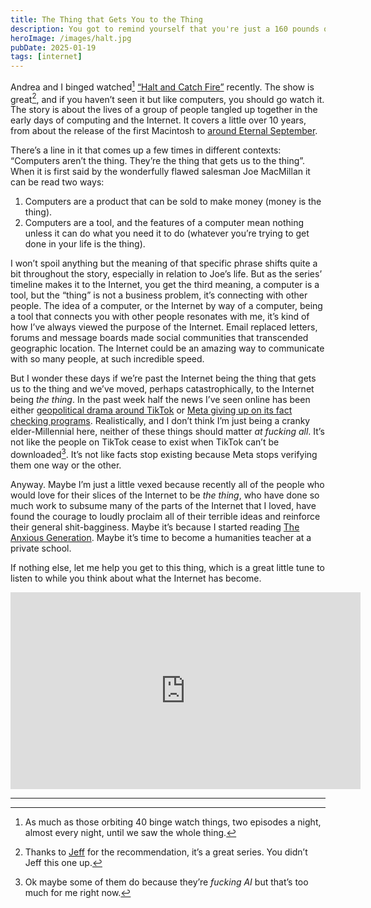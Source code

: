 ```yaml
---
title: The Thing that Gets You to the Thing
description: You got to remind yourself that you're just a 160 pounds of goo in the middle of a very big universe. So whatever's burning you up right now, just know that it'll fade.
heroImage: /images/halt.jpg
pubDate: 2025-01-19
tags: [internet]
---
```


Andrea and I binged watched[^1] [“Halt and Catch Fire”](https://www.imdb.com/title/tt2543312/) recently. The show is great[^2], and if you haven’t seen it but like computers, you should go watch it. The story is about the lives of a group of people tangled up together in the early days of computing and the Internet. It covers a little over 10 years, from about the release of the first Macintosh to [around Eternal September](https://en.wikipedia.org/wiki/Eternal_September).

There’s a line in it that comes up a few times in different contexts: “Computers aren’t the thing. They’re the thing that gets us to the thing”. When it is first said by the wonderfully flawed salesman Joe MacMillan it can be read two ways:

1. Computers are a product that can be sold to make money (money is the thing).
2. Computers are a tool, and the features of a computer mean nothing unless it can do what you need it to do (whatever you’re trying to get done in your life is the thing).

I won’t spoil anything but the meaning of that specific phrase shifts quite a bit throughout the story, especially in relation to Joe’s life. But as the series’ timeline makes it to the Internet, you get the third meaning, a computer is a tool, but the “thing” is not a business problem, it’s connecting with other people. The idea of a computer, or the Internet by way of a computer, being a tool that connects you with other people resonates with me, it’s kind of how I’ve always viewed the purpose of the Internet. Email replaced letters, forums and message boards made social communities that transcended geographic location. The Internet could be an amazing way to communicate with so many people, at such incredible speed.

But I wonder these days if we’re past the Internet being the thing that gets us to the thing and we’ve moved, perhaps catastrophically, to the Internet being _the thing_. In the past week half the news I’ve seen online has been either [geopolitical drama around TikTok](https://www.reuters.com/technology/tiktok-goes-dark-us-users-trump-says-save-tiktok-2025-01-19/) or [Meta giving up on its fact checking programs](https://www.npr.org/2025/01/17/1225172096/meta-free-speech-zuckerberg). Realistically, and I don’t think I’m just being a cranky elder-Millennial here, neither of these things should matter _at fucking all_. It’s not like the people on TikTok cease to exist when TikTok can’t be downloaded[^3]. It’s not like facts stop existing because Meta stops verifying them one way or the other.

Anyway. Maybe I’m just a little vexed because recently all of the people who would love for their slices of the Internet to be _the thing_, who have done so much work to subsume many of the parts of the Internet that I loved, have found the courage to loudly proclaim all of their terrible ideas and reinforce their general shit-bagginess. Maybe it’s because I started reading [The Anxious Generation](https://jonathanhaidt.com/anxious-generation/). Maybe it’s time to become a humanities teacher at a private school.

If nothing else, let me help you get to this thing, which is a great little tune to listen to while you think about what the Internet has become.

<iframe width="560" height="315" src="https://www.youtube.com/embed/NWLiqs7JjCw?si=_lTiSKDkg642u_mY" title="YouTube video player" frameborder="0" allow="accelerometer; autoplay; clipboard-write; encrypted-media; gyroscope; picture-in-picture; web-share" referrerpolicy="strict-origin-when-cross-origin" allowfullscreen></iframe> 

---

[^1]: As much as those orbiting 40 binge watch things, two episodes a night, almost every night, until we saw the whole thing.
[^2]: Thanks to [Jeff](https://jeffcoburn.com) for the recommendation, it’s a great series. You didn’t Jeff this one up.
[^3]: Ok maybe some of them do because they’re _fucking AI_ but that’s too much for me right now.